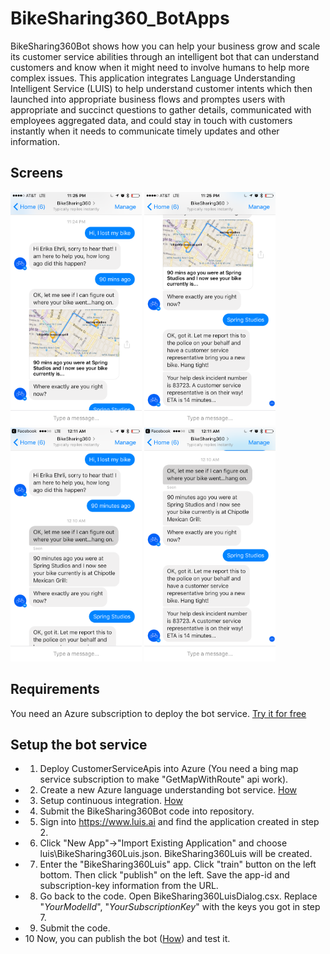 # BikeSharing360_BotApps
BikeSharing360Bot shows how you can help your business grow and scale its customer service abilities through an intelligent bot that can understand customers and know when it might need to involve humans to help more complex issues. 
This application integrates Language Understanding Intelligent Service (LUIS) to help understand customer intents which then launched into appropriate business flows and promptes users with appropriate and succinct questions to gather details, communicated with employees aggregated data, and could stay in touch with customers instantly when it needs to communicate timely updates and other information.  

## Screens

<img src="images/bot1.png" Width="210" />
<img src="images/bot2.png" Width="210" />
<img src="images/bot3.PNG" Width="210" />
<img src="images/bot4.PNG" Width="210" />

## Requirements
You need an Azure subscription to deploy the bot service. [Try it for free](https://azure.microsoft.com/en-us/) 

## Setup the bot service
* 1. Deploy CustomerServiceApis into Azure (You need a bing map service subscription to make "GetMapWithRoute" api work).
* 2. Create a new Azure language understanding bot service. [How](https://docs.botframework.com/en-us/azure-bots/build/first-bot/#navtitle)
* 3. Setup continuous integration. [How](https://docs.botframework.com/en-us/azure-bot-service/manage/setting-up-continuous-integration/#navtitle)
* 4. Submit the BikeSharing360Bot code into repository.
* 5. Sign into https://www.luis.ai and find the application created in step 2.
* 6. Click "New App"->"Import Existing Application" and choose luis\BikeSharing360Luis.json. BikeSharing360Luis will be created.
* 7. Enter the "BikeSharing360Luis" app. Click "train" button on the left bottom. Then click "publish" on the left. Save the app-id and subscription-key information from the URL.
* 8. Go back to the code. Open BikeSharing360LuisDialog.csx. Replace "_YourModelId_", "_YourSubscriptionKey_" with the keys you got in step 7.
* 9. Submit the code.
* 10 Now, you can publish the bot ([How](https://docs.botframework.com/en-us/azure-bot-service/manage/publish/#navtitle)) and test it. 
